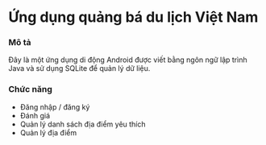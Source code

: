 # Ứng dụng quảng bá du lịch Việt Nam

###  Mô tả

Đây là một ứng dụng di động Android được viết bằng ngôn ngữ lập trình Java và sử dụng SQLite để quản lý dữ liệu.

###  Chức năng

- Đăng nhập / đăng ký
- Đánh giá
- Quản lý danh sách địa điểm yêu thích
- Quản lý địa điểm
